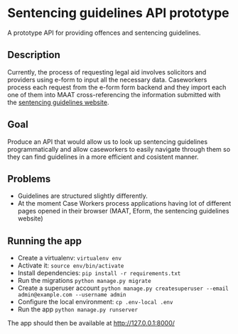 # Sentencing guidelines API prototype

A prototype API for providing offences and sentencing guidelines.

## Description

Currently, the process of requesting legal aid involves solicitors and providers using e-form to input all the necessary data. Caseworkers process each request from the e-form form backend and they import each one of them into MAAT cross-referencing the information submitted with the [sentencing guidelines website](https://www.sentencingcouncil.org.uk/offences/). 

## Goal

Produce an API that would allow us to look up sentencing guidelines programmatically and allow caseworkers to easily navigate through them so they can find guidelines in a more efficient and cosistent manner.

## Problems
- Guidelines are structured slightly differently.
- At the moment Case Workers process applications having lot of different pages opened in their browser (MAAT, Eform, the sentencing guidelines website)

## Running the app

- Create a virtualenv: `virtualenv env`
- Activate it: `source env/bin/activate`
- Install dependencies: `pip install -r requirements.txt`
- Run the migrations `python manage.py migrate`
- Create a superuser account `python manage.py createsuperuser --email admin@example.com --username admin`
- Configure the local environment: `cp .env-local .env`
- Run the app `python manage.py runserver`

The app should then be available at http://127.0.0.1:8000/